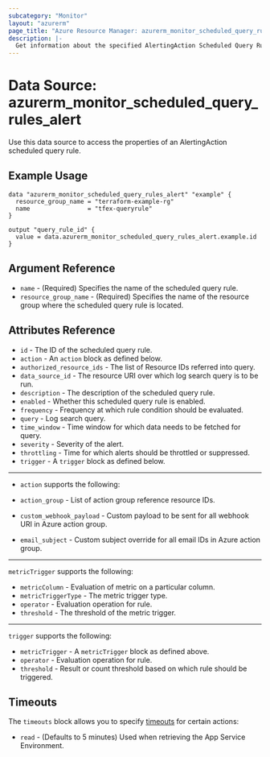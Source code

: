 ```yaml
---
subcategory: "Monitor"
layout: "azurerm"
page_title: "Azure Resource Manager: azurerm_monitor_scheduled_query_rules_alert"
description: |-
  Get information about the specified AlertingAction Scheduled Query Rules resource.
---
```


# Data Source: azurerm_monitor_scheduled_query_rules_alert

Use this data source to access the properties of an AlertingAction scheduled query rule.

## Example Usage

```hcl
data "azurerm_monitor_scheduled_query_rules_alert" "example" {
  resource_group_name = "terraform-example-rg"
  name                = "tfex-queryrule"
}

output "query_rule_id" {
  value = data.azurerm_monitor_scheduled_query_rules_alert.example.id
}
```

## Argument Reference

* `name` - (Required) Specifies the name of the scheduled query rule.
* `resource_group_name` - (Required) Specifies the name of the resource group where the scheduled query rule is located.

## Attributes Reference

* `id` - The ID of the scheduled query rule.
* `action` - An `action` block as defined below.
* `authorized_resource_ids` - The list of Resource IDs referred into query.
* `data_source_id` - The resource URI over which log search query is to be run.
* `description` - The description of the scheduled query rule.
* `enabled` - Whether this scheduled query rule is enabled.
* `frequency` - Frequency at which rule condition should be evaluated.
* `query` - Log search query.
* `time_window` - Time window for which data needs to be fetched for query.
* `severity` - Severity of the alert.
* `throttling` - Time for which alerts should be throttled or suppressed.
* `trigger` - A `trigger` block as defined below.

---

* `action` supports the following:

* `action_group` - List of action group reference resource IDs.
* `custom_webhook_payload` - Custom payload to be sent for all webhook URI in Azure action group.
* `email_subject` - Custom subject override for all email IDs in Azure action group.

---

`metricTrigger` supports the following:

* `metricColumn` - Evaluation of metric on a particular column.
* `metricTriggerType` - The metric trigger type.
* `operator` - Evaluation operation for rule.
* `threshold` - The threshold of the metric trigger.

---

`trigger` supports the following:

* `metricTrigger` - A `metricTrigger` block as defined above.
* `operator` - Evaluation operation for rule.
* `threshold` - Result or count threshold based on which rule should be triggered.

## Timeouts

The `timeouts` block allows you to specify [timeouts](https://www.terraform.io/docs/configuration/resources.html#timeouts) for certain actions:

* `read` - (Defaults to 5 minutes) Used when retrieving the App Service Environment.
